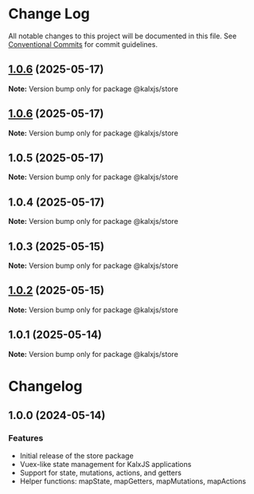 # Change Log

All notable changes to this project will be documented in this file.
See [Conventional Commits](https://conventionalcommits.org) for commit guidelines.

## [1.0.6](https://github.com/Odeneho-Calculus/kalxjs/compare/@kalxjs/store@1.0.5...@kalxjs/store@1.0.6) (2025-05-17)

**Note:** Version bump only for package @kalxjs/store

## [1.0.6](https://github.com/Odeneho-Calculus/kalxjs/compare/@kalxjs/store@1.0.5...@kalxjs/store@1.0.6) (2025-05-17)

**Note:** Version bump only for package @kalxjs/store

## 1.0.5 (2025-05-17)

**Note:** Version bump only for package @kalxjs/store

## 1.0.4 (2025-05-17)

**Note:** Version bump only for package @kalxjs/store

## 1.0.3 (2025-05-15)

**Note:** Version bump only for package @kalxjs/store

## [1.0.2](https://github.com/Odeneho-Calculus/kalxjs/compare/@kalxjs/store@1.0.1...@kalxjs/store@1.0.2) (2025-05-15)

**Note:** Version bump only for package @kalxjs/store

## 1.0.1 (2025-05-14)

**Note:** Version bump only for package @kalxjs/store

# Changelog

## 1.0.0 (2024-05-14)

### Features

- Initial release of the store package
- Vuex-like state management for KalxJS applications
- Support for state, mutations, actions, and getters
- Helper functions: mapState, mapGetters, mapMutations, mapActions
